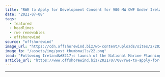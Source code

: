 ```yaml
---
title: "RWE to Apply for Development Consent for 900 MW OWF Under Ireland’s New Law"
date: "2021-07-08"
tags: 
  - featured
  - headlines
  - rwe renewables
  - offshorewind
source: "offshorewind"
image_url: "https://cdn.offshorewind.biz/wp-content/uploads/sites/2/2021/07/08151503/RWE_Ireland.png"
image_fp: "/assets/img/post_thumbnails/22.png"
lead: "Following Ireland&#8217;s launch of the National Marine Planning Framework (NMPF) on 1 July, RWE"
article_url: "https://www.offshorewind.biz/2021/07/08/rwe-to-apply-for-development-consent-for-900-mw-owf-under-irelands-new-law/"
---
```


---
